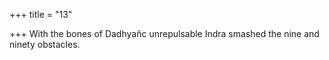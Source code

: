 +++
title = "13"

+++
With the bones of Dadhyañc unrepulsable Indra
smashed the nine and ninety obstacles.